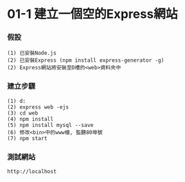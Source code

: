 # 01-1 建立一個空的Express網站

### 假設
```
(1) 已安裝Node.js
(2) 已安裝Express (npm install express-generator -g)
(2) Express網站將安裝至D槽的<web>資料夾中
```

### 建立步驟
```
(1) d:
(2) express web -ejs
(3) cd web
(4) npm install
(5) npm install mysql --save
(6) 修改<bin>中的www檔, 監聽80埠號
(7) npm start
```


### 測試網站

``` html
http://localhost
```
